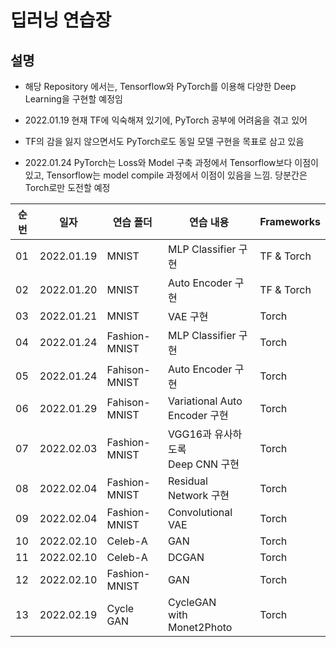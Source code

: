 # 딥러닝 연습장

## 설명
- 해당 Repository 에서는, Tensorflow와 PyTorch를 이용해 다양한 Deep Learning을 구현할 예정임

- 2022.01.19 현재 TF에 익숙해져 있기에, PyTorch 공부에 어려움을 겪고 있어
- TF의 감을 잃지 않으면서도 PyTorch로도 동일 모델 구현을 목표로 삼고 있음
- 2022.01.24 PyTorch는 Loss와 Model 구축 과정에서 Tensorflow보다 이점이 있고, Tensorflow는 model compile 과정에서 이점이 있음을 느낌. 당분간은 Torch로만 도전할 예정

|순번|일자|연습 폴더|연습 내용|Frameworks|
|---|---|---|---|---|
|01|2022.01.19|MNIST|MLP Classifier 구현|TF & Torch|
|02|2022.01.20|MNIST|Auto Encoder 구현|TF & Torch|
|03|2022.01.21|MNIST|VAE 구현|Torch|
|04|2022.01.24|Fashion-MNIST|MLP Classifier 구현|Torch|
|05|2022.01.24|Fahison-MNIST|Auto Encoder 구현|Torch|
|06|2022.01.29|Fahison-MNIST|Variational Auto Encoder 구현|Torch|
|07|2022.02.03|Fashion-MNIST|VGG16과 유사하도록<br>Deep CNN 구현|Torch|
|08|2022.02.04|Fashion-MNIST|Residual Network 구현|Torch|
|09|2022.02.04|Fashion-MNIST|Convolutional VAE  |Torch|
|10|2022.02.10|Celeb-A|GAN|Torch|
|11|2022.02.10|Celeb-A|DCGAN|Torch|
|12|2022.02.10|Fashion-MNIST|GAN|Torch|
|13|2022.02.19|Cycle GAN|CycleGAN<br>with Monet2Photo|Torch|
